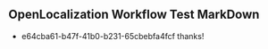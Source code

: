 ## OpenLocalization Workflow Test MarkDown
* e64cba61-b47f-41b0-b231-65cbebfa4fcf thanks!

<!--HONumber=Aug16_HO1-->


